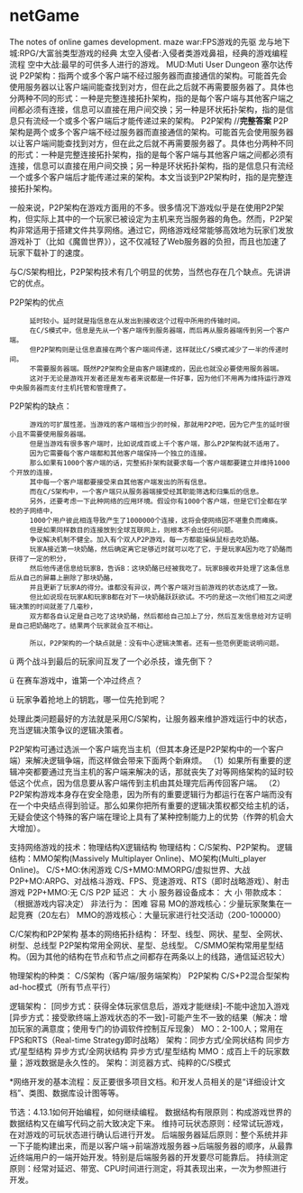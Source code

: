 # netGame
The notes of online games development.
maze war:FPS游戏的先驱
龙与地下城:RPG/大富翁类型游戏的经典
太空入侵者:入侵者类游戏鼻祖，经典的游戏编程流程
空中大战:最早的可供多人进行的游戏。
MUD:Muti User Dungeon
塞尔达传说
P2P架构：指两个或多个客户端不经过服务器而直接通信的架构。可能首先会使用服务器以让客户端间能查找到对方，但在此之后就不再需要服务器了。具体也分两种不同的形式：一种是完整连接拓扑架构，指的是每个客户端与其他客户端之间都必须有连接，信息可以直接在用户间交换；另一种是环状拓扑架构，指的是信息只有流经一个或多个客户端后才能传递过来的架构。
P2P架构
//**完整答案**
P2P架构是两个或多个客户端不经过服务器而直接通信的架构。可能首先会使用服务器以让客户端间能查找到对方，但在此之后就不再需要服务器了。具体也分两种不同的形式：一种是完整连接拓扑架构，指的是每个客户端与其他客户端之间都必须有连接，信息可以直接在用户间交换；另一种是环状拓扑架构，指的是信息只有流经一个或多个客户端后才能传递过来的架构。本文当谈到P2P架构时，指的是完整连接拓扑架构。

一般来说，P2P架构在游戏方面用的不多。很多情况下游戏似乎是在使用P2P架构，但实际上其中的一个玩家已被设定为主机来充当服务器的角色。然而，P2P架构非常适用于搭建文件共享网络。通过它，网络游戏经常能够高效地为玩家们发放游戏补丁（比如《魔兽世界》），这不仅减轻了Web服务器的负担，而且也加速了玩家下载补丁的速度。

与C/S架构相比，P2P架构技术有几个明显的优势，当然也存在几个缺点。先讲讲它的优点。

P2P架构的优点

         延时较小。延时就是指信息在从发出到接收这个过程中所用的传输时间。
         在C/S模式中，信息是先从一个客户端传到服务器端，而后再从服务器端传到另一个客户端。
         但P2P架构则是让信息直接在两个客户端间传递，这样就比C/S模式减少了一半的传递时间。
         不需要服务器端。既然P2P架构全是由客户端建成的，因此也就没必要使用服务器端。
         这对于无论是游戏开发者还是发布者来说都是一件好事，因为他们不用再为维持运行游戏中央服务器而支付主机托管和管理费了。

P2P架构的缺点：

         游戏的可扩展性差。当游戏的客户端相当少的时候，那就用P2P吧，因为它产生的延时很小且不需要使用服务器端。
         但是当游戏有很多客户端时，比如说成百或上千个客户端，那么P2P架构就不适用了。
         因为它需要每个客户端都和其他客户端保持一个独立的连接。
         那么如果有1000个客户端的话，完整拓扑架构就要求每一个客户端都要建立并维持1000个开放的连接，
         其中每一个客户端都要接受来自其他客户端发出的所有信息。
         而在C/S架构中，一个客户端只从服务器端接受经其职能筛选和归集后的信息。
         另外，还要考虑一下此种网络的应用环境。假设你有1000个客户端，但是它们全都在学校的子网络中，
         1000个用户彼此相连导致产生了1000000个连接，这将会使网络因不堪重负而瘫痪。
         但是如果同样数目的连接放到全球互联网上，则根本不会出任何问题。
         争议解决机制不健全。加入有个双人P2P游戏，每一方都能操纵鼠标去吃奶酪。
         玩家A接近第一块奶酪，然后确定离它足够近时就可以吃了它，于是玩家A因为吃了奶酪而获得了一定的积分，
         然后他传递信息给玩家B，告诉B：这块奶酪已经被我吃了。玩家B接收并处理了这条信息后从自己的屏幕上删除了那块奶酪，
         并且更新了玩家A的得分。谁都没有异议，两个客户端对当前游戏的状态达成了一致。
         但比如说现在玩家A和玩家B都在对下一块奶酪跃跃欲试。不巧的是这一次他们相互之间逻辑决策的时间就差了几毫秒，
         双方都各自认定是自己吃了这块奶酪，然后都给自己加上了分，然后互发信息给对方证明是自己把奶酪吃了。结果两个玩家就会互不相让。

         所以，P2P架构的一个缺点就是：没有中心逻辑决策者。还有一些范例更能说明问题。

ü  两个战斗到最后的玩家间互发了一个必杀技，谁先倒下？

ü  在赛车游戏中，谁第一个冲过终点？

ü  玩家争着抢地上的钥匙，哪一位先抢到呢？

处理此类问题最好的方法就是采用C/S架构，让服务器来维护游戏运行中的状态，充当逻辑决策争议的逻辑决策者。

P2P架构可通过选派一个客户端充当主机（但其本身还是P2P架构中的一个客户端）来解决逻辑争端，而这样做会带来下面两个新麻烦。
（1）如果所有重要的逻辑冲突都要通过充当主机的客户端来解决的话，那就丧失了对等网络架构的延时较低这个优点，因为信息要从客户端传到主机由其处理完后再传回客户端。
（2）P2P架构游戏本身存在安全隐患，因为所有的重要逻辑行为都运行在客户端而没有在一个中央结点得到验证。那么如果你把所有重要的逻辑决策权都交给主机的话，无疑会使这个特殊的客户端在理论上具有了某种控制能力上的优势（作弊的机会大大增加）。

支持网络游戏的技术：物理结构X逻辑结构
物理结构：C/S架构、P2P架构。
逻辑结构：MMO架构(Massively Multiplayer Online)、MO架构(Multi_player Online)。
C/S+MO:休闲游戏
C/S+MMO:MMORPG/虚拟世界、大战
P2P+MO:ARPG、对战格斗游戏、FPS、竞速游戏、RTS（即时战略游戏）、射击游戏
P2P+MMO:无
                  C/S      P2P
延迟：              大      小
服务器设备成本：     大      小
带款成本：         （根据游戏内容决定）
非法行为：          困难     容易
MO的游戏核心：少量玩家聚集在一起竞赛（20左右）
MMO的游戏核心：大量玩家进行社交活动（200-100000）

C/C架构和P2P架构
基本的网络拓扑结构：
环型、线型、网状、星型、全网状、树型、总线型
P2P架构常用全网状、星型、总线型。
C/SMMO架构常用星型结构。（因为其他的结构在节点和节点之间都存在两条以上的线路，通信延迟较大）

物理架构的种类：
C/S架构（客户端/服务端架构）
P2P架构
C/S+P2混合型架构
ad-hoc模式（所有节点平行）


逻辑架构：
[同步方式：获得全体玩家信息后，游戏才能继续]-不能中途加入游戏
[异步方式：接受歌终端上游戏状态的不一致]-可能产生不一致的结果（解决：增加玩家的满意度；使用专门的协调软件控制互斥现象）
MO：2-100人；常用在FPS和RTS（Real-time Strategy即时战略）
    架构：同步方式/全网状结构
         同步方式/星型结构
         异步方式/全网状结构
         异步方式/星型结构
MMO：成百上千的玩家数量；游戏数据是永久性的。
    架构：浏览器方式、纯粹的C/S模式
    
    
*网络开发的基本流程：反正要很多项目文档。和开发人员相关的是“详细设计文档”、类图、数据库设计图等等。

节选：4.13.1如何开始编程，如何继续编程。
数据结构有限原则：构成游戏世界的数据结构又在编写代码之前大致决定下来。
维持可玩状态原则：经常试玩游戏，在对游戏的可玩状态进行确认后进行开发。
后端服务器延后原则：整个系统并非一下子能构建出来，而是以客户端->前端游戏服务器->后端服务器的顺序，从最靠近终端用户的一端开始开发。特别是后端服务器的开发要尽可能靠后。
持续测定原则：经常对延迟、带宽、CPU时间进行测定，将其表现出来，一次为参照进行开发。
